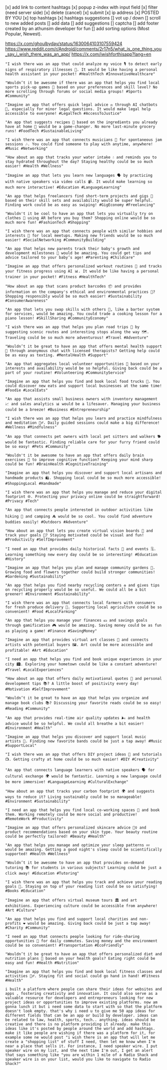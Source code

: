 [x] add link to content hashtags
[x] popup z-index with input field
[x] filter (need server side)
[x] delete (cancel)
[x] submit
[x] ip address
[x] POSTED BY YOU
[x] top hashtags
[x] hashtags suggestions
[] vot up / down
[] scroll to new added posts
[] add data
[] add suggestions
[] captcha
[] add footer
created by an athunsim developer for fun
[] add sorting options (Most Popular, Newest).

https://x.com/ghoulbyday/status/1630064103107559424
https://www.reddit.com/r/Android/comments/2r17n5/what_is_one_thing_you_say_i_wish_there_was_an_app/
https://x.com/iwishforthisapp?lang=en

    "I wish there was an app that could analyze my voice 🎙️ to detect early signs of respiratory illnesses 🤧. It would be like having a personal health assistant in your pocket! #HealthTech #InnovativeHealthcare"

    "Wouldn’t it be awesome if there was an app that helps you find local sports pick-up games 🏀 based on your preferences and skill level? No more scrolling through forums or social media groups! #Sports #Community"

    "Imagine an app that offers quick legal advice ⚖️ through AI chatbots 🤖, especially for minor legal questions. It would make legal help accessible to everyone! #LegalTech #AccessToJustice"

    "An app that suggests recipes 🍲 based on the ingredients you already have at home 🏡 would be a game-changer. No more last-minute grocery runs! #FoodTech #SustainableLiving"

    "I wish there was an app that connects musicians 🎸 for spontaneous jam sessions 🎶. You could find someone to play with anytime, anywhere! #Music #Networking"

    "How about an app that tracks your water intake 💧 and reminds you to stay hydrated throughout the day? Staying healthy could be so much easier! #Health #Wellness"

    "Imagine an app that lets you learn new languages 🗣️ by practicing with native speakers via video calls 📹. It would make learning so much more interactive! #Education #LanguageLearning"

    "An app that helps freelancers find short-term projects and gigs 💼 based on their skill sets and availability would be super helpful. Finding work could be as easy as swiping! #GigEconomy #Freelancing"

    "Wouldn't it be cool to have an app that lets you virtually try on clothes 👗 using AR before you buy them? Shopping online would be so much more fun! #FashionTech #Shopping"

    "I wish there was an app that connects people with similar hobbies and interests 🧩 for local meetups. Making new friends would be so much easier! #SocialNetworking #CommunityBuilding"

    "An app that helps new parents track their baby's growth and development milestones 🍼 would be amazing. You could get tips and advice tailored to your baby’s age! #Parenting #Childcare"

    "Imagine an app that offers personalized workout routines 💪 and tracks your fitness progress using AI 📊. It would be like having a personal trainer in your pocket! #Fitness #HealthTech"

    "How about an app that scans product barcodes 📦 and provides information on the company's ethical and environmental practices 🌱? Shopping responsibly would be so much easier! #Sustainability #ConsumerAwareness"

    "An app that lets you swap skills with others 🤝, like a barter system for services, would be amazing. You could trade a cooking lesson for a piano lesson! #SkillSharing #CommunityEconomy"

    "I wish there was an app that helps you plan road trips 🚗 by suggesting scenic routes and interesting stops along the way 🗺️. Traveling could be so much more adventurous! #Travel #Adventure"

    "Wouldn’t it be great to have an app that offers mental health support 🧠 through anonymous chat with licensed therapists? Getting help could be as easy as texting. #MentalHealth #Support"

    "An app that aggregates local volunteer opportunities 🤲 based on your interests and availability would be so helpful. Giving back could be a part of your routine! #Volunteering #CommunityService"

    "Imagine an app that helps you find and book local food trucks 🍔. You could discover new eats and support local businesses at the same time! #Foodie #LocalEats"

    "An app that assists small business owners with inventory management 📈 and sales analytics 📊 would be a lifesaver. Managing your business could be a breeze! #Business #Entrepreneurship"

    "I wish there was an app that helps you learn and practice mindfulness and meditation 🧘‍♂️. Daily guided sessions could make a big difference! #Wellness #Mindfulness"

    "An app that connects pet owners with local pet sitters and walkers 🐕 would be fantastic. Finding reliable care for your furry friend could be so easy! #Pets #Community"

    "Wouldn't it be awesome to have an app that offers daily brain exercises 🧠 to improve cognitive function? Keeping your mind sharp could be fun! #BrainHealth #CognitiveTraining"

    "Imagine an app that helps you discover and support local artisans and handmade products 🛍️. Shopping local could be so much more accessible! #ShoppingLocal #Handmade"

    "I wish there was an app that helps you manage and reduce your digital footprint 🌐. Protecting your privacy online could be straightforward! #Privacy #Tech"

    "An app that connects people interested in outdoor activities like hiking 🥾 and camping ⛺ would be so cool. You could find adventure buddies easily! #Outdoors #Adventure"

    "How about an app that lets you create virtual vision boards 📌 and track your goals 🎯? Staying motivated could be visual and fun! #Productivity #SelfImprovement"

    "I need an app that provides daily historical facts 📜 and events 🗓️. Learning something new every day could be so interesting! #Education #History"

    "Imagine an app that helps you plan and manage community gardens 🌿. Growing food and flowers together could build stronger communities! #Gardening #Sustainability"

    "An app that helps you find nearby recycling centers ♻️ and gives tips on recycling properly would be so useful. We could all be a bit greener! #Environment #Sustainability"

    "I wish there was an app that connects local farmers with consumers for fresh produce delivery 🚜. Supporting local agriculture could be so convenient! #Food #LocalFarming"

    "An app that helps you manage your finances 💵 and savings goals through gamification 🎮 would be amazing. Saving money could be as fun as playing a game! #Finance #SavingMoney"

    "Imagine an app that provides virtual art classes 🎨 and connects artists with potential buyers 🖼️. Art could be more accessible and profitable! #Art #Education"

    "I need an app that helps you find and book unique experiences in your city 🏙️. Exploring your hometown could be like a constant adventure! #Travel #LocalExperiences"

    "How about an app that offers daily motivational quotes 🌟 and personal development tips 📚? A little boost of positivity every day! #Motivation #SelfImprovement"

    "Wouldn’t it be great to have an app that helps you organize and manage book clubs 📚? Discussing your favorite reads could be so easy! #Reading #Community"

    "An app that provides real-time air quality updates 🌬️ and health advice would be so helpful. We could all breathe a bit easier! #Environment #Health"

    "Imagine an app that helps you discover and support local music artists 🎵. Finding new favorite bands could be just a tap away! #Music #SupportLocal"

    "I wish there was an app that offers DIY project ideas 🔨 and tutorials 📺. Getting crafty at home could be so much easier! #DIY #Creativity"

    "An app that connects language learners with native speakers 🗣️ for cultural exchange 🌍 would be fantastic. Learning a new language could be more immersive! #LanguageLearning #CulturalExchange"

    "How about an app that tracks your carbon footprint 🌍 and suggests ways to reduce it? Living sustainably could be so manageable! #Environment #Sustainability"

    "I need an app that helps you find local co-working spaces 🏢 and book them. Working remotely could be more social and productive! #RemoteWork #Productivity"

    "Imagine an app that offers personalized skincare advice 💆‍♀️ and product recommendations based on your skin type. Your beauty routine could be perfectly tailored! #Beauty #Health"

    "An app that helps you manage and optimize your sleep patterns 💤 would be amazing. Getting a good night's sleep could be scientifically supported! #Health #Wellness"

    "Wouldn’t it be awesome to have an app that provides on-demand tutoring 📚 for students in various subjects? Learning could be just a click away! #Education #Tutoring"

    "I wish there was an app that helps you track and achieve your reading goals 📖. Staying on top of your reading list could be so satisfying! #Books #Education"

    "Imagine an app that offers virtual museum tours 🏛️ and art exhibitions. Experiencing culture could be accessible from anywhere! #Art #Culture"

    "An app that helps you find and support local charities and non-profits ❤️ would be amazing. Giving back could be just a tap away! #Charity #Community"

    "I need an app that connects people looking for ride-sharing opportunities 🚗 for daily commutes. Saving money and the environment could be so convenient! #Transportation #EcoFriendly"

    "Wouldn’t it be great to have an app that offers personalized diet and nutrition plans 🍏 based on your health goals? Eating right could be easy and fun! #Health #Nutrition"

    "Imagine an app that helps you find and book local fitness classes and activities 🏋️‍♂️. Staying fit and social could go hand in hand! #Fitness #Health"

    i built a platform where people can share their ideas for websites and apps , fostering creativity and innovation. It could also serve as a valuable resource for developers and entrepreneurs looking for new project ideas or opportunities to improve existing platforms. now am gonna lunch it but i need some data to start with so that the platform doesn't look empty. that's why i need u to give me 50 app ideas for different fields that can be an app or build by developer. ideas can be related to law, health, sports, tech.. anything. ideas should be creative and there is no platform providing it already. make this ideas like it's posted by people around the world and add hashtags. make it like people are wishing if there was a platform for it, for example some ne would post "i wish there is an app that will let me create a "shopping list" of stuff I need, then let me know when I'm near a place that sells it. For instance, I need speaker wire. I put speaker wire on my list, and the next time I'm out, I get an alert that says something like "you are within 1 mile of a Radio Shack and speaker wire is on your list, would you like to navigate to Radio Shack?"

